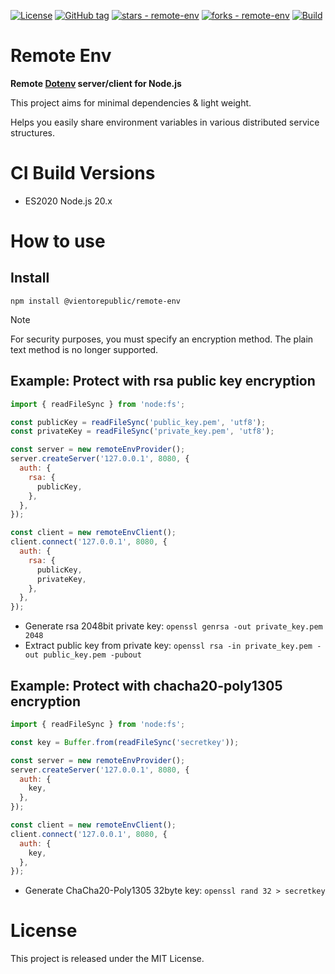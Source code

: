 [![License](https://img.shields.io/badge/License-MIT-blue)](#license)
[![GitHub tag](https://img.shields.io/github/tag/vientorepublic/remote-env?include_prereleases=&sort=semver&color=blue)](https://github.com/vientorepublic/remote-env/releases/)
[![stars - remote-env](https://img.shields.io/github/stars/vientorepublic/remote-env?style=social)](https://github.com/vientorepublic/remote-env)
[![forks - remote-env](https://img.shields.io/github/forks/vientorepublic/remote-env?style=social)](https://github.com/vientorepublic/remote-env)
[![Build](https://github.com/vientorepublic/remote-env/actions/workflows/nodejs.yml/badge.svg)](https://github.com/vientorepublic/remote-env/actions/workflows/nodejs.yml)

# Remote Env

**Remote [Dotenv](https://www.npmjs.com/package/dotenv) server/client for Node.js**

This project aims for minimal dependencies & light weight.

Helps you easily share environment variables in various distributed service structures.

# CI Build Versions

- ES2020 Node.js 20.x

# How to use

## Install

```
npm install @vientorepublic/remote-env
```

> [!NOTE]  
> For security purposes, you must specify an encryption method. The plain text method is no longer supported.

## Example: Protect with rsa public key encryption

```javascript
import { readFileSync } from 'node:fs';

const publicKey = readFileSync('public_key.pem', 'utf8');
const privateKey = readFileSync('private_key.pem', 'utf8');

const server = new remoteEnvProvider();
server.createServer('127.0.0.1', 8080, {
  auth: {
    rsa: {
      publicKey,
    },
  },
});

const client = new remoteEnvClient();
client.connect('127.0.0.1', 8080, {
  auth: {
    rsa: {
      publicKey,
      privateKey,
    },
  },
});
```

- Generate rsa 2048bit private key: `openssl genrsa -out private_key.pem 2048`
- Extract public key from private key: `openssl rsa -in private_key.pem -out public_key.pem -pubout`

## Example: Protect with chacha20-poly1305 encryption

```javascript
import { readFileSync } from 'node:fs';

const key = Buffer.from(readFileSync('secretkey'));

const server = new remoteEnvProvider();
server.createServer('127.0.0.1', 8080, {
  auth: {
    key,
  },
});

const client = new remoteEnvClient();
client.connect('127.0.0.1', 8080, {
  auth: {
    key,
  },
});
```

- Generate ChaCha20-Poly1305 32byte key: `openssl rand 32 > secretkey`

# License

This project is released under the MIT License.
